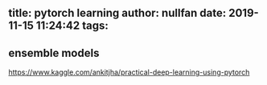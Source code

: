 title: pytorch learning
author: nullfan
date: 2019-11-15 11:24:42
tags:
---
## ensemble models
https://www.kaggle.com/ankitjha/practical-deep-learning-using-pytorch
